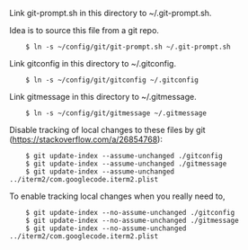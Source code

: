 Link git-prompt.sh in this directory to ~/.git-prompt.sh.

Idea is to source this file from a git repo.

        $ ln -s ~/config/git/git-prompt.sh ~/.git-prompt.sh

Link gitconfig in this directory to ~/.gitconfig.

        $ ln -s ~/config/git/gitconfig ~/.gitconfig

Link gitmessage in this directory to ~/.gitmessage.

        $ ln -s ~/config/git/gitmessage ~/.gitmessage

Disable tracking of local changes to these files by git (https://stackoverflow.com/a/26854768):

        $ git update-index --assume-unchanged ./gitconfig
        $ git update-index --assume-unchanged ./gitmessage
        $ git update-index --assume-unchanged ../iterm2/com.googlecode.iterm2.plist

To enable tracking local changes when you really need to,

        $ git update-index --no-assume-unchanged ./gitconfig
        $ git update-index --no-assume-unchanged ./gitmessage
        $ git update-index --no-assume-unchanged ../iterm2/com.googlecode.iterm2.plist
